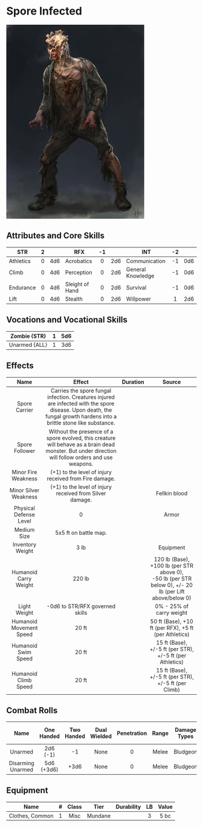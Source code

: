 # Spore Infected

![img](SporeInfected.png)

## Attributes and Core Skills

| STR       | 2 |    | RFX             | -1 |    | INT               | -2 |    |
| --------- | :-: | :-: | --------------- | :-: | :-: | ----------------- | :-: | :-: |
| Athletics | 0 | 4d6 | Acrobatics      | 0 | 2d6 | Communication     | -1 | 0d6 |
| Climb     | 0 | 4d6 | Perception      | 0 | 2d6 | General Knowledge | -1 | 0d6 |
| Endurance | 0 | 4d6 | Sleight of Hand | 0 | 2d6 | Survival          | -1 | 0d6 |
| Lift      | 0 | 4d6 | Stealth         | 0 | 2d6 | Willpower         | 1 | 2d6 |

## Vocations and Vocational Skills

| Zombie {STR}  | 1 | 5d6 |
| ------------- | :-: | :-: |
| Unarmed {ALL} | 1 | 3d6 |

## Effects

|          Name          |                                                                                Effect                                                                                | Duration |                                                    Source                                                    |
| :---------------------: | :-------------------------------------------------------------------------------------------------------------------------------------------------------------------: | :------: | :----------------------------------------------------------------------------------------------------------: |
|      Spore Carrier      | Carries the spore fungal infection. Creatures injured are infected with the spore disease. Upon death, the fungal growth hardens into a brittle stone like substance. |          |                                                                                                              |
|     Spore Follower     |          Without the presence of a spore evolved, this creature will behave as a brain dead monster. But under direction will follow orders and use weapons.          |          |                                                                                                              |
|   Minor Fire Weakness   |                                                     (+1) to the level of injury<br />received from Fire damage.                                                     |          |                                                                                                              |
|  Minor Silver Weakness  |                                                     (+1) to the level of injury<br />received from Silver damage.                                                     |          |                                                Fellkin blood                                                |
| Physical Defense Level |                                                                                   0                                                                                   |          |                                                    Armor                                                    |
|       Medium Size       |                                                                         5x5 ft on battle map.                                                                         |          |                                                                                                              |
|    Inventory Weight    |                                                                                 3 lb                                                                                 |          |                                                  Equipment                                                  |
|  Humanoid Carry Weight  |                                                                                220 lb                                                                                |          | 120 lb (Base), +100 lb (per STR above 0),<br />-50 lb (per STR below 0), +/- 20 lb (per Lift above/below 0) |
|      Light Weight      |                                                                    -0d6 to STR/RFX governed skills                                                                    |          |                                           0% - 25% of carry weight                                           |
| Humanoid Movement Speed |                                                                                 20 ft                                                                                 |          |                            50 ft (Base), +10 ft (per RFX), +5 ft (per Athletics)                            |
|   Humanoid Swim Speed   |                                                                                 20 ft                                                                                 |          |                          15 ft (Base), +/-5 ft (per STR), +/-5 ft (per Athletics)                          |
|  Humanoid Climb Speed  |                                                                                 20 ft                                                                                 |          |                             15 ft (Base), +/-5 ft (per STR), +/-5 ft (per Climb)                             |

## Combat Rolls

|       Name       | One<br />Handed | Two<br />Handed | Dual<br />Wielded | Penetration | Range | Damage<br />Types | Engageable<br />Opponents | Area Of<br />Effect | Resource<br />Class |
| :---------------: | :-------------: | :-------------: | :---------------: | :---------: | :---: | :---------------: | :-----------------------: | :-----------------: | :-----------------: |
|      Unarmed      |  2d6<br />(-1)  |       -1       |       None       |      0      | Melee |     Bludgeon     |           Rapid           |        None        |        None        |
| Disarming Unarmed | 5d6<br />(+3d6) |      +3d6      |       None       |      0      | Melee |     Bludgeon     |           Rapid           |        None        |        None        |

## Equipment

| Name            | # | Class |  Tier  | Durability | LB | Value |
| --------------- | :-: | :---: | :-----: | :--------: | :-: | :---: |
| Clothes, Common | 1 | Misc | Mundane |            | 3 | 5 bc |
